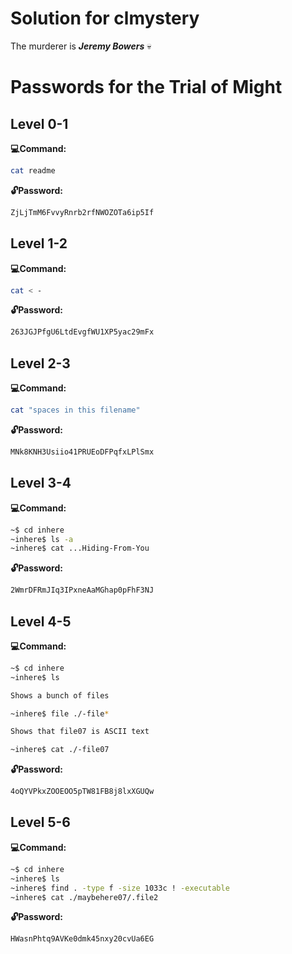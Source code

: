 # Solution for clmystery
The murderer is ***Jeremy Bowers*** 💀
# Passwords for the Trial of Might
## Level 0-1
**:computer:Command:**

```sh
cat readme
```

**:unlock:Password:**

```sh
ZjLjTmM6FvvyRnrb2rfNWOZOTa6ip5If
```

## Level 1-2
**:computer:Command:**

```sh
cat < -
```

**:unlock:Password:**

```sh
263JGJPfgU6LtdEvgfWU1XP5yac29mFx
```

## Level 2-3
**:computer:Command:**

```sh
cat "spaces in this filename"
```

**:unlock:Password:**

```sh
MNk8KNH3Usiio41PRUEoDFPqfxLPlSmx
```

## Level 3-4
**:computer:Command:**

```sh
~$ cd inhere
~inhere$ ls -a
~inhere$ cat ...Hiding-From-You

```

**:unlock:Password:**

```sh
2WmrDFRmJIq3IPxneAaMGhap0pFhF3NJ
```

## Level 4-5
**:computer:Command:**

```sh
~$ cd inhere
~inhere$ ls

Shows a bunch of files

~inhere$ file ./-file*

Shows that file07 is ASCII text

~inhere$ cat ./-file07
```

**:unlock:Password:**

```sh
4oQYVPkxZOOEOO5pTW81FB8j8lxXGUQw
```

## Level 5-6
**:computer:Command:**

```sh
~$ cd inhere
~inhere$ ls
~inhere$ find . -type f -size 1033c ! -executable
~inhere$ cat ./maybehere07/.file2
```

**:unlock:Password:**

```sh
HWasnPhtq9AVKe0dmk45nxy20cvUa6EG
```
